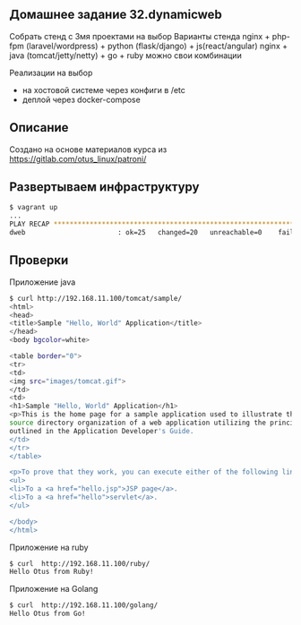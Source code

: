 ## Домашнее задание 32.dynamicweb
Собрать стенд с 3мя проектами на выбор
Варианты стенда
nginx + php-fpm (laravel/wordpress) + python (flask/django) + js(react/angular)
nginx + java (tomcat/jetty/netty) + go + ruby
можно свои комбинации

Реализации на выбор
- на хостовой системе через конфиги в /etc
- деплой через docker-compose

## Описание
Создано на основе материалов курса из  https://gitlab.com/otus_linux/patroni/

## Развертываем инфраструктуру

```bash
$ vagrant up
...
PLAY RECAP *********************************************************************
dweb                       : ok=25   changed=20   unreachable=0    failed=0 
```

## Проверки

Приложение java

```bash
$ curl http://192.168.11.100/tomcat/sample/
<html>
<head>
<title>Sample "Hello, World" Application</title>
</head>
<body bgcolor=white>

<table border="0">
<tr>
<td>
<img src="images/tomcat.gif">
</td>
<td>
<h1>Sample "Hello, World" Application</h1>
<p>This is the home page for a sample application used to illustrate the
source directory organization of a web application utilizing the principles
outlined in the Application Developer's Guide.
</td>
</tr>
</table>

<p>To prove that they work, you can execute either of the following links:
<ul>
<li>To a <a href="hello.jsp">JSP page</a>.
<li>To a <a href="hello">servlet</a>.
</ul>

</body>
</html>
```

Приложение на ruby

```bash
$ curl  http://192.168.11.100/ruby/
Hello Otus from Ruby!
```

Приложение на Golang

```bash
$ curl  http://192.168.11.100/golang/
Hello Otus from Go!
```


